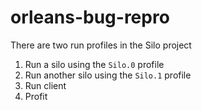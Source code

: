 # orleans-bug-repro

There are two run profiles in the Silo project

1. Run a silo using the `Silo.0` profile
2. Run another silo using the `Silo.1` profile
3. Run client
4. Profit